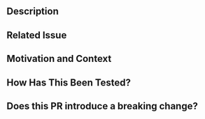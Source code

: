 ## Description
<!--- Describe your changes in detail -->

## Related Issue
<!--- Use the keywords 'Close', 'Closes', 'Fix', or 'Fixes' followed by the issue number(s) to close the related issue(s) -->

## Motivation and Context
<!--- Why is this change required? What problem does it solve? -->

## How Has This Been Tested?
<!--- Please describe in detail how you tested your changes. -->

## Does this PR introduce a breaking change?
<!--- If this PR introduces a breaking change, please describe the impact and migration path for existing applications below. -->
